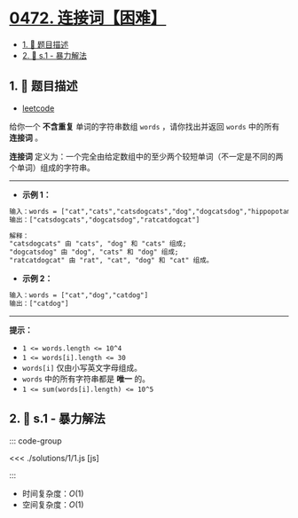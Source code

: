 # [0472. 连接词【困难】](https://github.com/tnotesjs/TNotes.leetcode/tree/main/notes/0472.%20%E8%BF%9E%E6%8E%A5%E8%AF%8D%E3%80%90%E5%9B%B0%E9%9A%BE%E3%80%91)

<!-- region:toc -->

- [1. 📝 题目描述](#1--题目描述)
- [2. 🎯 s.1 - 暴力解法](#2--s1---暴力解法)

<!-- endregion:toc -->

## 1. 📝 题目描述

- [leetcode](https://leetcode.cn/problems/concatenated-words/)

给你一个 **不含重复** 单词的字符串数组 `words` ，请你找出并返回 `words` 中的所有 **连接词** 。

**连接词** 定义为：一个完全由给定数组中的至少两个较短单词（不一定是不同的两个单词）组成的字符串。

---

- **示例 1：**

```txt
输入：words = ["cat","cats","catsdogcats","dog","dogcatsdog","hippopotamuses","rat","ratcatdogcat"]
输出：["catsdogcats","dogcatsdog","ratcatdogcat"]

解释：
"catsdogcats" 由 "cats", "dog" 和 "cats" 组成;
"dogcatsdog" 由 "dog", "cats" 和 "dog" 组成;
"ratcatdogcat" 由 "rat", "cat", "dog" 和 "cat" 组成。
```

- **示例 2：**

```txt
输入：words = ["cat","dog","catdog"]
输出：["catdog"]
```

---

**提示：**

- `1 <= words.length <= 10^4`
- `1 <= words[i].length <= 30`
- `words[i]` 仅由小写英文字母组成。
- `words` 中的所有字符串都是 **唯一** 的。
- `1 <= sum(words[i].length) <= 10^5`

## 2. 🎯 s.1 - 暴力解法

::: code-group

<<< ./solutions/1/1.js [js]

:::

- 时间复杂度：$O(1)$
- 空间复杂度：$O(1)$
